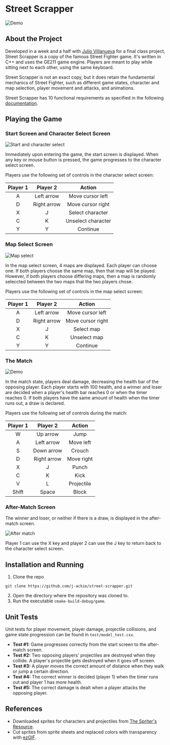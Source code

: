 # Street Scrapper

![Demo](https://i.imgur.com/RXx4cDG.gif)

## About the Project
Developed in a week and a half with [Julio Villanueva](https://github.com/julio-villa) for a final class project, Street Scrapper is a copy of the famous Street Fighter game. It's written in C++ and uses the GE211 game engine. Players are meant to play while sitting next to each other, using the same keyboard.

Street Scrapper is not an exact copy, but it does retain the fundamental mechanics of Street Fighter, such as different game states, character and map selection, player movement and attacks, and animations.

Street Scrapper has 10 functional requirements as specified in the following [documentation](https://docs.google.com/document/d/1Y6FMmDDyXs5nOaggsxvhPSJl1z6PhruivHR6oaYs59E).

## Playing the Game
### Start Screen and Character Select Screen

![Start and character select](https://i.imgur.com/ECKHnU9.gif)

Immediately upon entering the game, the start screen is displayed. When any key or mouse button is pressed, the game progresses to the character select screen.

Players use the following set of controls in the character select screen:

| Player 1 |  Player 2   |        Action       |
| :------: | :---------: | :-----------------: |
|    A     | Left arrow  |   Move cursor left  |
|    D     | Right arrow |   Move cursor right |
|    X     |      J      |   Select character  |
|    C     |      K      |  Unselect character |
|    Y     |      Y      |      Continue       |

### Map Select Screen

![Map select](https://i.imgur.com/74g40Xk.gif)

In the map select screen, 4 maps are displayed. Each player can choose one. If both players choose the same map, then that map will be played. However, if both players choose differing maps, then a map is randomly seleccted between the two maps that the two players chose.

Players use the following set of controls in the map select screen:

| Player 1 |  Player 2   |        Action       |
| :------: | :---------: | :-----------------: |
|    A     | Left arrow  |   Move cursor left  |
|    D     | Right arrow |   Move cursor right |
|    X     |      J      |      Select map     |
|    C     |      K      |     Unselect map    |
|    Y     |      Y      |      Continue       |

### The Match

![Demo](https://i.imgur.com/RXx4cDG.gif)

In the match state, players deal damage, decreasing the health bar of the opposing player. Each player starts with 100 health, and a winner and loser are decided when a player's health bar reaches 0 or when the timer reaches 0. If both players have the same amount of health when the timer runs out, a draw is declared.

Players use the following set of controls during the match:

| Player 1 |   Player 2   |    Action    |
| :------: | :----------: | :----------: |
|    W     |  Up arrow    |  Jump        |
|    A     |  Left arrow  |  Move left   | 
|    S     |  Down arrow  |  Crouch      |
|    D     |  Right arrow |  Move right  |
|    X     |      J       |  Punch       |
|    C     |      K       |  Kick        |
|    V     |      L       |  Projectile  |
|  Shift   |    Space     |  Block       |

### After-Match Screen

The winner and loser, or neither if there is a draw, is displayed in the after-match screen.

![After match](https://i.imgur.com/Vi8FRzI.png)

Player 1 can use the X key and player 2 can use the J key to return back to the character select screen.

## Installation and Running
1. Clone the repo
```
git clone https://github.com/j-ackie/street-scrapper.git
```
2. Open the directory where the repository was cloned to.
3. Run the executable `cmake-build-debug/game`.

## Unit Tests
Unit tests for player movement, player damage, projectile collisions, and game state progression can be found in `test/model_test.cxx`.

- **Test #1:** Game progresses correctly from the start screen to the after-match screen.
- **Test #2:** Two opposing players' projectiles are destroyed when they collide. A player's projectile gets destroyed when it goes off screen.
- **Test #3:** A player moves the correct amount of distance when they walk or jump a certain direction.
- **Test #4:** The correct winner is decided (player 1) when the timer runs out and player 1 has more health.
- **Test #5:** The correct damage is dealt when a player attacks the opposing player.

## References
- Downloaded sprites for characters and projectiles from [The Spriter's Resource](https://www.spriters-resource.com/snes/supersf2/).
- Cut sprites from sprite sheets and replaced colors with transparency with [ezGIF](https://ezgif.com/sprite-cutter).
